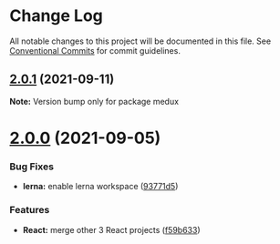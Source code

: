 # Change Log

All notable changes to this project will be documented in this file.
See [Conventional Commits](https://conventionalcommits.org) for commit guidelines.

## [2.0.1](https://github.com/sabertazimi/medux/compare/v2.0.0...v2.0.1) (2021-09-11)

**Note:** Version bump only for package medux





# [2.0.0](https://github.com/sabertazimi/medux/compare/v1.2.0...v2.0.0) (2021-09-05)


### Bug Fixes

* **lerna:** enable lerna workspace ([93771d5](https://github.com/sabertazimi/medux/commit/93771d5ad84d8fc96a66f93f0ec75a11a0fe6c65))


### Features

* **React:** merge other 3 React projects ([f59b633](https://github.com/sabertazimi/medux/commit/f59b6335439c813262cfa07bd5fdd1ebf0a02d22))
